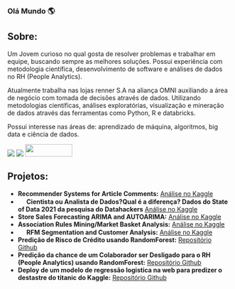 ### Olá Mundo :earth_americas:

## Sobre:
Um Jovem curioso no qual gosta de resolver problemas e trabalhar em equipe, buscando sempre as melhores soluções. Possui experiência com metodologia científica, desenvolvimento de software e análises de dados no RH (People Analytics). 

Atualmente trabalha nas lojas renner S.A na aliança OMNI auxiliando a área de negócio com tomada de decisões através de dados. Utilizando metodologias científicas, análises exploratórias, visualização e mineração de dados através das ferramentas como Python, R e databricks.

Possui interesse nas áreas de: aprendizado de máquina, algoritmos, big data e ciência de dados.

<div> 
  <a href="https://www.linkedin.com/in/vinicius-duzac-cerutti/" target="_blank"><img src="https://img.shields.io/badge/LinkedIn-0077B5?style=for-the-badge&logo=linkedin&logoColor=white" target="_blank"></a>
  <a href="https://www.kaggle.com/ceruttivini" target="_blank"><img src="https://img.shields.io/badge/Kaggle-20BEFF?style=for-the-badge&logo=Kaggle&logoColor=white" target="_blank"></a>
  <a href="http://lattes.cnpq.br/8376795405312044" target="_blank"><img src="https://www.institutoinvest.edu.br/assets/img/lattes.png" target="_blank" width = '106' height = '28'></a>
</div>

## Projetos:
* **Recommender Systems for Article Comments:** [Análise no Kaggle](https://www.kaggle.com/code/ceruttivini/recommender-systems-for-article-comments)
* <img src="https://www.kaggle.com/static/images/medals/datasets/silverl@2x.png" width="15"> **Cientista ou Analista de Dados?Qual é a diferença? Dados do State of Data 2021 da pesquisa do Datahackers** [Análise no Kaggle](https://www.kaggle.com/code/ceruttivini/cientista-ou-analista-de-dados-qual-a-diferen-a)
* **Store Sales Forecasting ARIMA and AUTOARIMA:** [Análise no Kaggle](https://www.kaggle.com/code/ceruttivini/store-sales-forecasting-arima-and-autoarima)
* **Association Rules Mining/Market Basket Analysis:** [Análise no Kaggle](https://www.kaggle.com/ceruttivini/association-rules-mining-market-basket-analysis)
* <img src="https://www.kaggle.com/static/images/medals/datasets/bronzel@2x.png" width="15"> **RFM Segmentation and Customer Analysis:** [Análise no Kaggle](https://www.kaggle.com/ceruttivini/customer-analysis-and-segmentation-rfm)
* **Predição de Risco de Crédito usando RandomForest:** [Repositório Github](https://github.com/viniCerutti/credit-risk-analysis)
* **Predição da chance de um Colaborador ser Desligado para o RH (People Analytics) usando RandomForest:** [Repositório Github](https://github.com/viniCerutti/employee-turnover-analysis)
* **Deploy de um modelo de regressão logistica na web para predizer o destastre do titanic do Kaggle:** [Repositório Github](https://github.com/viniCerutti/Titanic-Web-ML)
